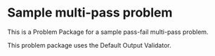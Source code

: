 # Sample multi-pass problem

This is a Problem Package for a sample pass-fail multi-pass problem.

This problem package uses the Default Output Validator.
